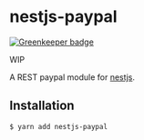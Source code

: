 # nestjs-paypal

[![Greenkeeper badge](https://badges.greenkeeper.io/nestjs-community/nestjs-paypal.svg)](https://greenkeeper.io/)

WIP

A REST paypal module for [nestjs](https://github.com/nestjs/nest).

## Installation 

```bash
$ yarn add nestjs-paypal
```
